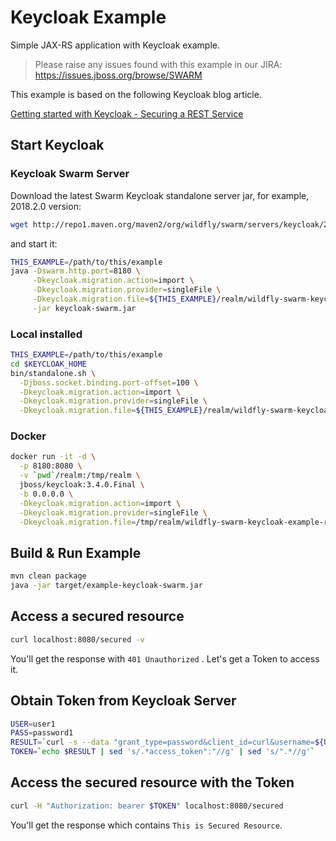 # Keycloak Example

Simple JAX-RS application with Keycloak example.

> Please raise any issues found with this example in our JIRA:
> https://issues.jboss.org/browse/SWARM

This example is based on the following Keycloak blog article.

[Getting started with Keycloak - Securing a REST Service](http://blog.keycloak.org/2015/10/getting-started-with-keycloak-securing.html)

## Start Keycloak

### Keycloak Swarm Server

Download the latest Swarm Keycloak standalone server jar, for example, 2018.2.0 version:

``` sh
wget http://repo1.maven.org/maven2/org/wildfly/swarm/servers/keycloak/2018.2.0/keycloak-2018.2.0-swarm.jar .
```
and start it:

``` sh
THIS_EXAMPLE=/path/to/this/example
java -Dswarm.http.port=8180 \
     -Dkeycloak.migration.action=import \
     -Dkeycloak.migration.provider=singleFile \
     -Dkeycloak.migration.file=${THIS_EXAMPLE}/realm/wildfly-swarm-keycloak-example-realm.json \
     -jar keycloak-swarm.jar
```


### Local installed

``` sh
THIS_EXAMPLE=/path/to/this/example
cd $KEYCLOAK_HOME
bin/standalone.sh \
  -Djboss.socket.binding.port-offset=100 \
  -Dkeycloak.migration.action=import \
  -Dkeycloak.migration.provider=singleFile \
  -Dkeycloak.migration.file=${THIS_EXAMPLE}/realm/wildfly-swarm-keycloak-example-realm.json
```

### Docker

``` sh
docker run -it -d \
  -p 8180:8080 \
  -v `pwd`/realm:/tmp/realm \
  jboss/keycloak:3.4.0.Final \
  -b 0.0.0.0 \
  -Dkeycloak.migration.action=import \
  -Dkeycloak.migration.provider=singleFile \
  -Dkeycloak.migration.file=/tmp/realm/wildfly-swarm-keycloak-example-realm.json
```

## Build & Run Example

``` sh
mvn clean package
java -jar target/example-keycloak-swarm.jar
```

## Access a secured resource

``` sh
curl localhost:8080/secured -v
```

You'll get the response with `401 Unauthorized` . Let's get a Token to access it.

## Obtain Token from Keycloak Server

``` sh
USER=user1
PASS=password1
RESULT=`curl -s --data "grant_type=password&client_id=curl&username=${USER}&password=${PASS}" http://localhost:8180/auth/realms/wildfly-swarm-keycloak-example/protocol/openid-connect/token`
TOKEN=`echo $RESULT | sed 's/.*access_token":"//g' | sed 's/".*//g'`
```

## Access the secured resource with the Token

``` sh
curl -H "Authorization: bearer $TOKEN" localhost:8080/secured
```

You'll get the response which contains `This is Secured Resource`.
